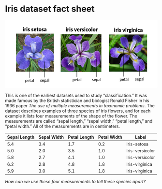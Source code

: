 # Iris dataset fact sheet

![iris flower measurements](iris.png)

This is one of the earliest datasets used to study “classification.”
It was made famous by the British statistician and biologist Ronald Fisher in his 1936 paper _The use of multiple measurements in taxonomic problems_.
The dataset describes examples of three species of iris flowers, and for each example it lists four measurements of the shape of the flower.
The measurements are called “sepal length,” “sepal width,” “petal length,” and “petal width.”
All of the measurements are in centimeters.

| Sepal Length | Sepal Width | Petal Length | Petal Width | Label            |
|--------------|-------------|--------------|-------------|------------------|
| 5.4          | 3.4         | 1.7          | 0.2         | Iris-setosa      |
| 5.0          | 2.0         | 3.5          | 1.0         | Iris-versicolor  |
| 5.8          | 2.7         | 4.1          | 1.0         | Iris-versicolor  |
| 6.2          | 2.8         | 4.8          | 1.8         | Iris-virginica   |
| 5.9          | 3.0         | 5.1          | 1.8         | Iris-virginica   |


_How can we use these four measurements to tell these species apart?_
